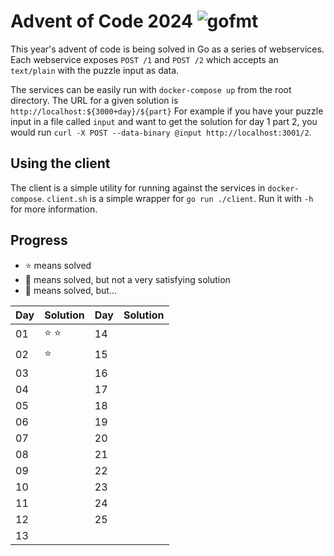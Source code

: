 # Advent of Code 2024 ![gofmt](https://github.com/terminalnode/adventofcode2024/workflows/gofmt/badge.svg)
This year's advent of code is being solved in Go as a series of webservices.
Each webservice exposes `POST /1` and `POST /2` which accepts an `text/plain`
with the puzzle input as data.

The services can be easily run with `docker-compose up` from the root directory.
The URL for a given solution is `http://localhost:${3000+day}/${part}` For example
if you have your puzzle input in a file called `input` and want to get the solution for
day 1 part 2, you would run `curl -X POST --data-binary @input http://localhost:3001/2`.

## Using the client
The client is a simple utility for running against the services in `docker-compose`.
`client.sh` is a simple wrapper for `go run ./client`. Run it with `-h` for more 
information.

## Progress
* ⭐ means solved
* 🥸 means solved, but not a very satisfying solution
* 💩 means solved, but...

| Day | Solution | Day | Solution |
|-----|----------|-----|----------|
| 01  | ⭐ ⭐      | 14  |          |
| 02  | ⭐        | 15  |          |
| 03  |          | 16  |          |
| 04  |          | 17  |          |
| 05  |          | 18  |          |
| 06  |          | 19  |          |
| 07  |          | 20  |          |
| 08  |          | 21  |          |
| 09  |          | 22  |          |
| 10  |          | 23  |          |
| 11  |          | 24  |          |
| 12  |          | 25  |          |
| 13  |          |     |          |
